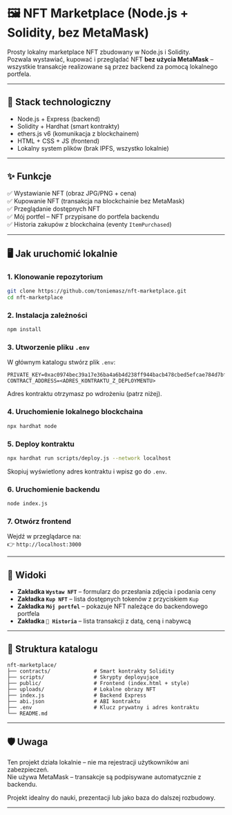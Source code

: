 # 🖼 NFT Marketplace (Node.js + Solidity, bez MetaMask)

Prosty lokalny marketplace NFT zbudowany w Node.js i Solidity.  
Pozwala wystawiać, kupować i przeglądać NFT **bez użycia MetaMask** – wszystkie transakcje realizowane są przez backend za pomocą lokalnego portfela.

---

## 🔧 Stack technologiczny

- Node.js + Express (backend)
- Solidity + Hardhat (smart kontrakty)
- ethers.js v6 (komunikacja z blockchainem)
- HTML + CSS + JS (frontend)
- Lokalny system plików (brak IPFS, wszystko lokalnie)

---

## ✨ Funkcje

✅ Wystawianie NFT (obraz JPG/PNG + cena)  
✅ Kupowanie NFT (transakcja na blockchainie bez MetaMask)  
✅ Przeglądanie dostępnych NFT  
✅ Mój portfel – NFT przypisane do portfela backendu  
✅ Historia zakupów z blockchaina (eventy `ItemPurchased`)  

---

## 🖥️ Jak uruchomić lokalnie

### 1. Klonowanie repozytorium

```bash
git clone https://github.com/toniemasz/nft-marketplace.git
cd nft-marketplace
```

### 2. Instalacja zależności

```bash
npm install
```

### 3. Utworzenie pliku `.env`

W głównym katalogu stwórz plik `.env`:

```
PRIVATE_KEY=0xac0974bec39a17e36ba4a6b4d238ff944bacb478cbed5efcae784d7bf4f2ff80
CONTRACT_ADDRESS=<ADRES_KONTRAKTU_Z_DEPLOYMENTU>
```

Adres kontraktu otrzymasz po wdrożeniu (patrz niżej).

### 4. Uruchomienie lokalnego blockchaina

```bash
npx hardhat node
```

### 5. Deploy kontraktu

```bash
npx hardhat run scripts/deploy.js --network localhost
```

Skopiuj wyświetlony adres kontraktu i wpisz go do `.env`.

### 6. Uruchomienie backendu

```bash
node index.js
```

### 7. Otwórz frontend

Wejdź w przeglądarce na:  
👉 `http://localhost:3000`

---

## 📸 Widoki

- **Zakładka `Wystaw NFT`** – formularz do przesłania zdjęcia i podania ceny  
- **Zakładka `Kup NFT`** – lista dostępnych tokenów z przyciskiem `Kup`  
- **Zakładka `Mój portfel`** – pokazuje NFT należące do backendowego portfela  
- **Zakładka `🧾 Historia`** – lista transakcji z datą, ceną i nabywcą

---

## 📂 Struktura katalogu

```
nft-marketplace/
├── contracts/              # Smart kontrakty Solidity
├── scripts/                # Skrypty deployujące
├── public/                 # Frontend (index.html + style)
├── uploads/                # Lokalne obrazy NFT
├── index.js                # Backend Express
├── abi.json                # ABI kontraktu
├── .env                    # Klucz prywatny i adres kontraktu
└── README.md
```

---

## 🛡️ Uwaga

Ten projekt działa lokalnie – nie ma rejestracji użytkowników ani zabezpieczeń.  
Nie używa MetaMask – transakcje są podpisywane automatycznie z backendu.

Projekt idealny do nauki, prezentacji lub jako baza do dalszej rozbudowy.

---



